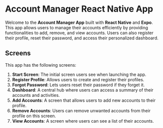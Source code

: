 # Account Manager React Native App

Welcome to the **Account Manager App** built with **React Native** and **Expo**. This app allows users to manage their accounts efficiently by providing functionalities to add, remove, and view accounts. Users can also register their profile, reset their password, and access their personalized dashboard.

## Screens

This app has the following screens:

1. **Start Screen**: The initial screen users see when launching the app.
2. **Register Profile**: Allows users to create and register their profiles.
3. **Forgot Password**: Lets users reset their password if they forget it.
4. **Dashboard**: A central hub where users can access a summary of their accounts and activities.
5. **Add Accounts**: A screen that allows users to add new accounts to their profile.
6. **Remove Accounts**: Users can remove unwanted accounts from their profile on this screen.
7. **View Accounts**: A screen where users can see a list of their accounts.
